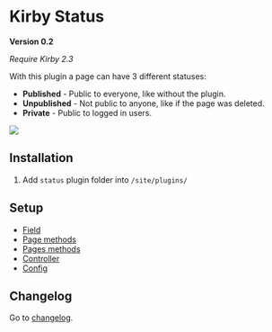 # Kirby Status

**Version 0.2**

*Require Kirby 2.3*

With this plugin a page can have 3 different statuses:

- **Published** - Public to everyone, like without the plugin.
- **Unpublished** - Not public to anyone, like if the page was deleted.
- **Private** - Public to logged in users.

![](https://github.com/jenstornell/kirby-status/blob/master/docs/status0.2.gif)

## Installation

1. Add `status` plugin folder into `/site/plugins/`

## Setup

- [Field](https://github.com/jenstornell/kirby-status/blob/master/docs/FIELD.md)
- [Page methods](https://github.com/jenstornell/kirby-status/blob/master/docs/PAGE-METHODS.md)
- [Pages methods](https://github.com/jenstornell/kirby-status/blob/master/docs/PAGES-METHODS.md)
- [Controller](https://github.com/jenstornell/kirby-status/blob/master/docs/CONTROLLER.md)
- [Config](https://github.com/jenstornell/kirby-status/blob/master/docs/CONFIG.md)

## Changelog

Go to [changelog](https://github.com/jenstornell/kirby-status/blob/master/docs/CHANGELOG.md).
